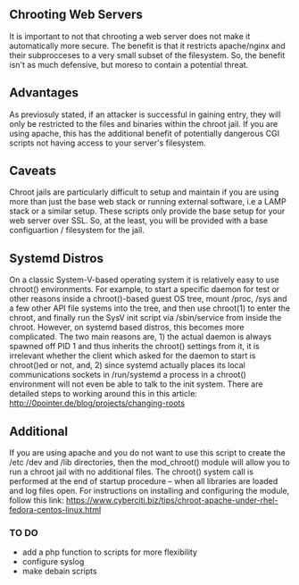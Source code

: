 ## Chrooting Web Servers

It is important to not that chrooting a web server does not make it automatically more secure. The benefit is that it restricts apache/nginx and their subprocceses to a very small subset of the filesystem. So, the benefit isn't as much defensive, but moreso to contain a potential threat. 

## Advantages

As previosuly stated, if an attacker is successful in gaining entry, they will only be restricted to the files and binaries within the chroot jail. If you are using apache, this has the additional benefit of potentially dangerous CGI scripts not having access to your server's filesystem. 

## Caveats

Chroot jails are particularly difficult to setup and maintain if you are using more than just the base web stack or running external software, i.e a LAMP stack or a similar setup. These scripts only provide the base setup for your web server over SSL. So, at the least, you will be provided with a base configuartion / filesystem  for the jail.

## Systemd Distros

On a classic System-V-based operating system it is relatively easy to use chroot() environments. For example, to start a specific daemon for test or other reasons inside a chroot()-based guest OS tree, mount /proc, /sys and a few other API file systems into the tree, and then use chroot(1) to enter the chroot, and finally run the SysV init script via /sbin/service from inside the chroot. However, on systemd based distros, this becomes more complicated. The two main reasons are, 1) the actual daemon is always spawned off PID 1 and thus inherits the chroot() settings from it, it is irrelevant whether the client which asked for the daemon to start is chroot()ed or not, and, 2) since systemd actually places its local communications sockets in /run/systemd a process in a chroot() environment will not even be able to talk to the init system. There are detailed steps to working around this in this article: http://0pointer.de/blog/projects/changing-roots

## Additional

If you are using apache and you do not want to use this script to create the /etc /dev and /lib directories, then the mod_chroot() module will allow you to run a chroot jail with no additional files. The chroot() system call is performed at the end of startup procedure – when all libraries are loaded and log files open. For instructions on installing and configuring the module, follow this link:
https://www.cyberciti.biz/tips/chroot-apache-under-rhel-fedora-centos-linux.html

### TO DO
- add a php function to scripts for more flexibility 
- configure syslog 
- make debain scripts 
